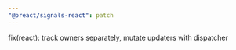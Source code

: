 ```yaml
---
"@preact/signals-react": patch
---
```


fix(react): track owners separately, mutate updaters with dispatcher
